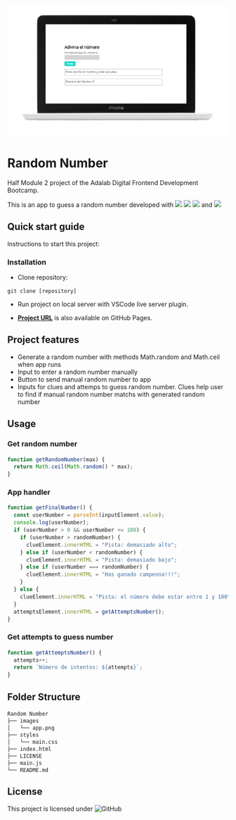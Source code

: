![Random Number App](./images/app.png)

# **Random Number**

Half Module 2 project of the Adalab Digital Frontend Development Bootcamp.

This is an app to guess a random number developed with [<img src = "https://img.shields.io/badge/-HTML5-E34F26?style=for-the-badge&logo=html5&logoColor=white">](https://html.spec.whatwg.org/) [<img src="https://img.shields.io/badge/-SASS-cc6699?style=for-the-badge&logo=sass&logoColor=ffffff">](https://sass-lang.com/)
[<img src = "https://img.shields.io/badge/-CSS3-1572B6?style=for-the-badge&logo=css3&logoColor=white">](https://www.w3.org/Style/CSS/) and [<img src = "https://img.shields.io/badge/-JavaScript-F7DF1E?style=for-the-badge&logo=javascript&logoColor=black">](https://www.ecma-international.org/ecma-262/)

## **Quick start guide**

Instructions to start this project:

### Installation

- Clone repository:

```
git clone [repository]
```

- Run project on local server with VSCode live server plugin.

- **[Project URL](https://anaguerraabaroa.github.io/random-number/)** is also available on GitHub Pages.

## **Project features**

- Generate a random number with methods Math.random and Math.ceil when app runs
- Input to enter a random number manually
- Button to send manual random number to app
- Inputs for clues and attemps to guess random number. Clues help user to find if manual random number matchs with generated random number

## **Usage**

### **Get random number**

```javascript
function getRandomNumber(max) {
  return Math.ceil(Math.random() * max);
}
```

### **App handler**

```javascript
function getFinalNumber() {
  const userNumber = parseInt(inputElement.value);
  console.log(userNumber);
  if (userNumber > 0 && userNumber <= 100) {
    if (userNumber > randomNumber) {
      clueElement.innerHTML = "Pista: demasiado alto";
    } else if (userNumber < randomNumber) {
      clueElement.innerHTML = "Pista: demasiado bajo";
    } else if (userNumber === randomNumber) {
      clueElement.innerHTML = "Has ganado campeona!!!";
    }
  } else {
    clueElement.innerHTML = "Pista: el número debe estar entre 1 y 100";
  }
  attemptsElement.innerHTML = getAttemptsNumber();
}
```

### **Get attempts to guess number**

```javascript
function getAttemptsNumber() {
  attempts++;
  return `Número de intentos: ${attempts}`;
}
```

## **Folder Structure**

```
Random Number
├── images
│   └── app.png
├── styles
│   └── main.css
├── index.html
├── LICENSE
├── main.js
└── README.md
```

## **License**

This project is licensed under ![GitHub](https://img.shields.io/github/license/anaguerraabaroa/random-number?label=License&logo=MIT&style=for-the-badge)
